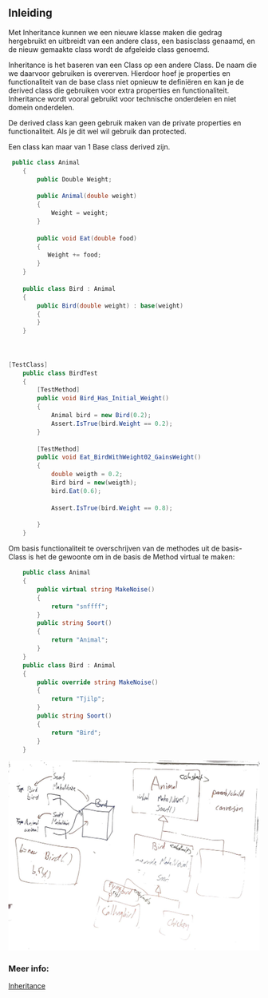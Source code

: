 ## Inleiding

Met Inheritance kunnen we een nieuwe klasse maken die gedrag hergebruikt en uitbreidt van een andere class, een basisclass genaamd, en de nieuw gemaakte class wordt de afgeleide class genoemd. 

Inheritance is het baseren van een Class op een andere Class. De naam die we daarvoor gebruiken is overerven. 
Hierdoor hoef je properties en functionaliteit van de base class niet opnieuw te definiëren en kan je de derived class die gebruiken voor extra properties en functionaliteit. 
Inheritance wordt vooral gebruikt voor technische onderdelen en niet domein onderdelen. 

De derived class kan geen gebruik maken van de private properties en functionaliteit.
Als je dit wel wil gebruik dan protected.

Een class kan maar van 1 Base class derived zijn. 

```c#
 public class Animal
    {
        public Double Weight;

        public Animal(double weight)
        {
            Weight = weight;
        }

        public void Eat(double food)
        {
           Weight += food;
        }
    }

    public class Bird : Animal
    {
        public Bird(double weight) : base(weight)
        {
        }
    }



[TestClass]
    public class BirdTest
    {
        [TestMethod]
        public void Bird_Has_Initial_Weight()
        {
            Animal bird = new Bird(0.2);
            Assert.IsTrue(bird.Weight == 0.2);
        }

        [TestMethod]
        public void Eat_BirdWithWeight02_GainsWeight()
        {
            double weigth = 0.2;
            Bird bird = new(weigth);
            bird.Eat(0.6);

            Assert.IsTrue(bird.Weight == 0.8);

        }
    }

```
Om basis functionaliteit te overschrijven van de methodes uit de basis-Class is het de gewoonte om in de basis de Method virtual te maken:

```c#
	public class Animal
    {
        public virtual string MakeNoise()
        {
            return "snffff";
        }
        public string Soort()
        {
            return "Animal";
        }
    }
    public class Bird : Animal
    {    
        public override string MakeNoise()
        {
            return "Tjilp";
        }
        public string Soort()
        {
            return "Bird";
        }
    }
```

![alt text](https://github.com/link007113/TraineeshipNotes/blob/main/Blok%201/Dag08/InheritanceUitleg.jpeg?raw=true)


### Meer info:
[Inheritance](https://learn.microsoft.com/en-us/dotnet/csharp/fundamentals/object-oriented/inheritance)